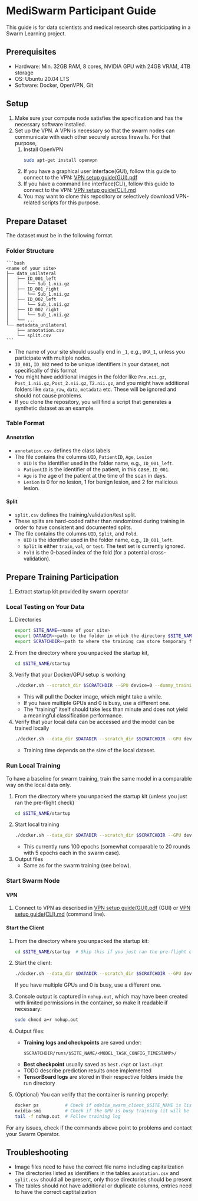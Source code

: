 # MediSwarm Participant Guide

This guide is for data scientists and medical research sites participating in a Swarm Learning project.

## Prerequisites

- Hardware: Min. 32GB RAM, 8 cores, NVIDIA GPU with 24GB VRAM, 4TB storage
- OS: Ubuntu 20.04 LTS
- Software: Docker, OpenVPN, Git

## Setup

1. Make sure your compute node satisfies the specification and has the necessary software installed.
2. Set up the VPN. A VPN is necessary so that the swarm nodes can communicate with each other securely across firewalls. For that purpose,
    1. Install OpenVPN
       ```bash
       sudo apt-get install openvpn
       ```
    2. If you have a graphical user interface(GUI), follow this guide to connect to the
       VPN: [VPN setup guide(GUI).pdf](../VPN%20setup%20guide%28GUI%29.pdf)
    3. If you have a command line interface(CLI), follow this guide to connect to the
       VPN: [VPN setup guide(CLI).md](../VPN%20setup%20guide%28CLI%29.md)
    4. You may want to clone this repository or selectively download VPN-related scripts for this purpose.

## Prepare Dataset

The dataset must be in the following format.

### Folder Structure

    ```bash
    <name of your site>
    ├── data_unilateral
    │   ├── ID_001_left
    │   │   └── Sub_1.nii.gz
    │   ├── ID_001_right
    │   │   └── Sub_1.nii.gz
    │   ├── ID_002_left
    │   │   └── Sub_1.nii.gz
    │   ├── ID_002_right
    │   │   └── Sub_1.nii.gz
    │   └── ...
    └── metadata_unilateral
        ├── annotation.csv
        └── split.csv
    ```

* The name of your site should usually end in `_1`, e.g., `UKA_1`, unless you participate with multiple nodes.
* `ID_001`, `ID_002` need to be unique identifiers in your dataset, not specifically of this format
* You might have additional images in the folder like `Pre.nii.gz`, `Post_1.nii.gz`, `Post_2.nii.gz`, `T2.nii.gz`, and you might have additional folders like `data_raw`, `data`, `metadata` etc. These will be ignored and should not cause problems.
* If you clone the repository, you will find a script that generates a synthetic dataset as an example.

### Table Format

#### Annotation

* `annotation.csv` defines the class labels
* The file contains the columns `UID`, `PatientID`, `Age`, `Lesion`
    * `UID` is the identifier used in the folder name, e.g., `ID_001_left`.
    * `PatientID` is the identifier of the patient, in this case, `ID_001`.
    * `Age` is the age of the patient at the time of the scan in days.
    * `Lesion` is 0 for no lesion, 1 for benign lesion, and 2 for malicious lesion.

#### Split

* `split.csv` defines the training/validation/test split.
* These splits are hard-coded rather than randomized during training in order to have consistent and documented splits.
* The file contains the columns `UID`, `Split`, and `Fold`.
    * `UID` is the identifier used in the folder name, e.g., `ID_001_left`.
    * `Split` is either `train`, `val`, or `test`. The test set is currently ignored.
    * `Fold` is the 0-based index of the fold (for a potential cross-validation).


## Prepare Training Participation

1. Extract startup kit provided by swarm operator

### Local Testing on Your Data

1. Directories
   ```bash
   export SITE_NAME=<name of your site>
   export DATADIR=<path to the folder in which the directory $SITE_NAME containing your local data in the structure described above is stored>
   export SCRATCHDIR=<path to where the training can store temporary files>
   ```
2. From the directory where you unpacked the startup kit,
   ```bash
   cd $SITE_NAME/startup
   ```
3. Verify that your Docker/GPU setup is working
   ```bash
   ./docker.sh --scratch_dir $SCRATCHDIR --GPU device=0 --dummy_training 2>&1 | tee dummy_training_console_output.txt
   ```
    * This will pull the Docker image, which might take a while.
    * If you have multiple GPUs and 0 is busy, use a different one.
    * The “training” itself should take less than minute and does not yield a meaningful classification performance.
4. Verify that your local data can be accessed and the model can be trained locally
   ```bash
   ./docker.sh --data_dir $DATADIR --scratch_dir $SCRATCHDIR --GPU device=0 --preflight_check  2>&1 | tee preflight_check_console_output.txt
   ```
    * Training time depends on the size of the local dataset.

### Run Local Training

To have a baseline for swarm training, train the same model in a comparable way on the local data only.

1. From the directory where you unpacked the startup kit (unless you just ran the pre-flight check)
   ```bash
   cd $SITE_NAME/startup
   ```
2. Start local training
   ```bash
   ./docker.sh --data_dir $DATADIR --scratch_dir $SCRATCHDIR --GPU device=0 --local_training  2>&1 | tee local_training_console_output.txt
   ```
    * This currently runs 100 epochs (somewhat comparable to 20 rounds with 5 epochs each in the swarm case).
3. Output files
    * Same as for the swarm training (see below).

### Start Swarm Node

#### VPN

1. Connect to VPN as described in [VPN setup guide(GUI).pdf](../VPN%20setup%20guide%28GUI%29.pdf) (GUI) or [VPN setup guide(CLI).md](../VPN%20setup%20guide%28CLI%29.md) (command line).

#### Start the Client

1. From the directory where you unpacked the startup kit:
   ```bash
   cd $SITE_NAME/startup  # Skip this if you just ran the pre-flight check
   ```

2. Start the client:
   ```bash
   ./docker.sh --data_dir $DATADIR --scratch_dir $SCRATCHDIR --GPU device=0 --start_client
   ```
   If you have multiple GPUs and 0 is busy, use a different one.

3. Console output is captured in `nohup.out`, which may have been created with limited permissions in the container, so
   make it readable if necessary:
   ```bash
   sudo chmod a+r nohup.out
   ```

4. Output files:
    - **Training logs and checkpoints** are saved under:
      ```
      $SCRATCHDIR/runs/$SITE_NAME/<MODEL_TASK_CONFIG_TIMESTAMP>/
      ```
    - **Best checkpoint** usually saved as `best.ckpt` or `last.ckpt`
    - TODO describe prediction results once implemented
    - **TensorBoard logs** are stored in their respective folders inside the run directory

5. (Optional) You can verify that the container is running properly:
   ```bash
   docker ps          # Check if odelia_swarm_client_$SITE_NAME is listed
   nvidia-smi         # Check if the GPU is busy training (it will be idling while waiting for model transfer)
   tail -f nohup.out  # Follow training log
   ```
For any issues, check if the commands above point to problems and contact your Swarm Operator.

## Troubleshooting

* Image files need to have the correct file name including capitalization
* The directories listed as identifiers in the tables `annotation.csv` and `split.csv` should all be present, only those directories should be present
* The tables should not have additional or duplicate columns, entries need to have the correct captitalization

